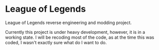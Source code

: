 # League of Legends
League of Legends reverse engineering and modding project.

Currently this project is under heavy development, however, it is in a working state.
I will be recoding most of the code, as at the time this was coded, I wasn't exactly sure what do I want to do.
